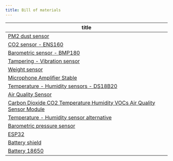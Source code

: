 ```yaml
---
title: Bill of materials
---
```


<!-- QueryToSerialize: table WITHOUT ID "[" + default(title, file.name) + "]" + default( "("+  replace(replace(file.path, "gratheon.com", ""), " ", "%20") + ")", "") as title FROM "gratheon.com/docs/iot/components"  WHERE file.name != "index" -->
<!-- SerializedQuery: table WITHOUT ID "[" + default(title, file.name) + "]" + default( "("+  replace(replace(file.path, "gratheon.com", ""), " ", "%20") + ")", "") as title FROM "gratheon.com/docs/iot/components"  WHERE file.name != "index" -->

| title                                                                                                                                                                                      |
| ------------------------------------------------------------------------------------------------------------------------------------------------------------------------------------------ |
| [PM2 dust sensor](/docs/iot/components/PM2%20dust%20sensor.md)                                                                                                                             |
| [CO2 sensor - ENS160](/docs/iot/components/CO2%20sensor%20-%20ENS160.md)                                                                                                                   |
| [Barometric sensor - BMP180](/docs/iot/components/Barometric%20sensor%20-%20BMP180.md)                                                                                                     |
| [Tampering - Vibration sensor](/docs/iot/components/Tampering%20-%20Vibration%20sensor.md)                                                                                                 |
| [Weight sensor](/docs/iot/components/Weight%20sensor.md)                                                                                                                                   |
| [Microphone Amplifier Stable](/docs/iot/components/Microphone%20Amplifier%20Stable.md)                                                                                                     |
| [Temperature - Humidity sensors - DS18B20](/docs/iot/components/Temperature%20-%20Humidity%20sensors%20-%20DS18B20.md)                                                                     |
| [Air Quality Sensor](/docs/iot/components/Air%20Quality%20Sensor.md)                                                                                                                       |
| [Carbon Dioxide CO2 Temperature Humidity VOCs Air Quality Sensor Module](/docs/iot/components/Carbon%20Dioxide%20CO2%20Temperature%20Humidity%20VOCs%20Air%20Quality%20Sensor%20Module.md) |
| [Temperature - Humidity sensor alternative](/docs/iot/components/Temperature%20-%20Humidity%20sensor%20alternative.md)                                                                     |
| [Barometric pressure sensor](/docs/iot/components/Barometric%20pressure%20sensor.md)                                                                                                       |
| [ESP32](/docs/iot/components/ESP32.md)                                                                                                                                                     |
| [Battery shield](/docs/iot/components/Battery%20shield.md)                                                                                                                                 |
| [Battery 18650](/docs/iot/components/Battery%2018650.md)                                                                                                                                   |
<!-- SerializedQuery END -->
